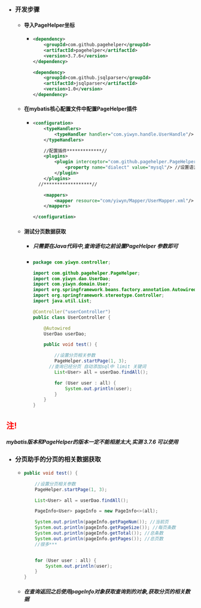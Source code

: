 - ### 开发步骤

  - #### 导入PageHelper坐标

    - ```xml
      <dependency>
          <groupId>com.github.pagehelper</groupId>
          <artifactId>pagehelper</artifactId>
          <version>3.7.6</version>
      </dependency>
      
      <dependency>
          <groupId>com.github.jsqlparser</groupId>
          <artifactId>jsqlparser</artifactId>
          <version>1.0</version>
      </dependency>
      ```

  - #### 在mybatis核心配置文件中配置PageHelper插件

    - ```xml
      <configuration>
          <typeHandlers>
              <typeHandler handler="com.yiwyn.handle.UserHandle"/>
          </typeHandlers>
      
          //配置插件*************//
          <plugins>
              <plugin interceptor="com.github.pagehelper.PageHelper">
                  <property name="dialect" value="mysql"/> //设置语言种类 mysql
              </plugin>
          </plugins>
      	//******************//
      
          <mappers>
              <mapper resource="com/yiwyn/Mapper/UserMapper.xml"/>
          </mappers>
      
      </configuration>
      ```

  - #### 测试分页数据获取

    - ##### 只需要在Java代码中,查询语句之前设置PageHelper 参数即可

    - ```java
      package com.yiwyn.controller;
      
      import com.github.pagehelper.PageHelper;
      import com.yiwyn.dao.UserDao;
      import com.yiwyn.domain.User;
      import org.springframework.beans.factory.annotation.Autowired;
      import org.springframework.stereotype.Controller;
      import java.util.List;
      
      @Controller("userController")
      public class UserController {
      
          @Autowired
          UserDao userDao;
      
          public void test() {
      
              //设置分页相关参数
              PageHelper.startPage(1, 3);
      		//查询已经分页 自动添加sql中 limit 关键词
              List<User> all = userDao.findAll();
      
              for (User user : all) {
                  System.out.println(user);
              }
          }
      }
      ```





## <font color='red'>注!</font>

##### mybatis版本和PageHelper的版本一定不能相差太大,实测 3.7.6 可以使用







- ### 分页助手的分页的相关数据获取

  - ```java
    public void test() {
    
        //设置分页相关参数
        PageHelper.startPage(1, 3);
    
        List<User> all = userDao.findAll();
    
        PageInfo<User> pageInfo = new PageInfo<>(all);
    
        System.out.println(pageInfo.getPageNum()); //当前页
        System.out.println(pageInfo.getPageSize()); //每页条数
        System.out.println(pageInfo.getTotal()); //总条数
        System.out.println(pageInfo.getPages()); //总页数
        //很多***
    
    
        for (User user : all) {
            System.out.println(user);
        }
    }
    ```

  - ##### 在查询返回之后使用pageInfo对象获取查询到的对象,获取分页的相关数据

  